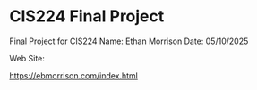 # CIS224 Final Project
Final Project for CIS224
Name: Ethan Morrison
Date: 05/10/2025

Web Site:

https://ebmorrison.com/index.html
